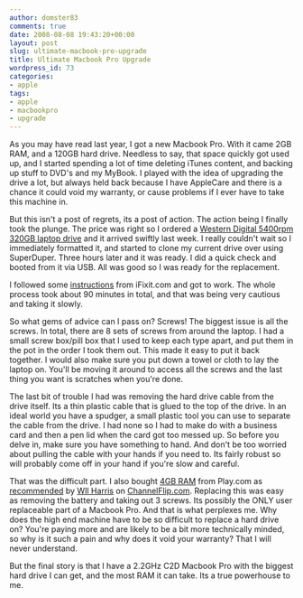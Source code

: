 ```yaml
---
author: domster83
comments: true
date: 2008-08-08 19:43:20+00:00
layout: post
slug: ultimate-macbook-pro-upgrade
title: Ultimate Macbook Pro Upgrade
wordpress_id: 73
categories:
- apple
tags:
- apple
- macbookpro
- upgrade
---
```


As you may have read last year, I got a new Macbook Pro. With it came 2GB RAM, and a 120GB hard drive.
Needless to say, that space quickly got used up, and I started spending a lot of time deleting iTunes content, and backing up stuff to DVD's and my MyBook. I played with the idea of upgrading the drive a lot, but always held back because I have AppleCare and there is a chance it could void my warranty, or cause problems if I ever have to take this machine in. 




But this isn't a post of regrets, its a post of action. The action being I finally took the plunge. The price was right so I ordered a [Western Digital 5400rpm 320GB laptop drive](http://www.ebuyer.com/product/136790) and it arrived swiftly last week. I really couldn't wait so I immediately formatted it, and started to clone my current drive over using SuperDuper. Three hours later and it was ready. I did a quick check and booted from it via USB. All was good so I was ready for the replacement.




I followed some [instructions](http://www.ifixit.com/Guide/Mac/MacBook-Pro-15-Inch-Core-2-Duo/Hard-Drive-Replacement/115/10/) from iFixit.com and got to work. The whole process took about 90 minutes in total, and that was being very cautious and taking it slowly.




So what gems of advice can I pass on? Screws! The biggest issue is all the screws. In total, there are 8 sets of screws from around the laptop. I had a small screw box/pill box that I used to keep each type apart, and put them in the pot in the order I took them out. This made it easy to put it back together.
I would also make sure you put down a towel or cloth to lay the laptop on. You'll be moving it around to access all the screws and the last thing you want is scratches when you're done.




The last bit of trouble I had was removing the hard drive cable from the drive itself. Its a thin plastic cable that is glued to the top of the drive. In an ideal world you have a spudger, a small plastic tool you can use to separate the cable from the drive. I had none so I had to make do with a business card and then a pen lid when the card got too messed up. So before you delve in, make sure you have something to hand. And don't be too worried about pulling the cable with your hands if you need to. Its fairly robust so will probably come off in your hand if you're slow and careful.




That was the difficult part. I also bought [4GB RAM](http://www.play.com/PC/PCs/4-/5622784/Corsair-VSA4GSDSKIT667C4-Mac-Memory-Memory-4-GB-SO-DIMM-200-pin-DDR-2-667-MHz-PC2-5300-Low-Latency-Dual-Channel-Kit/Product.html) from Play.com as [recommended](http://www.channelflip.com/2008/06/25/mac-laptop-memory-boost/) by [WIl Harris](http://www.wilharris.co.uk) on [ChannelFlip.com](http://channelflip.com). Replacing this was easy as removing the battery and taking out 3 screws. Its possibly the ONLY user replaceable part of a Macbook Pro. And that is what perplexes me. Why does the high end machine have to be so difficult to replace a hard drive on? You're paying more and are likely to be a bit more technically minded, so why is it such a pain and why does it void your warranty? That I will never understand.




But the final story is that I have a 2.2GHz C2D Macbook Pro with the biggest hard drive I can get, and the most RAM it can take. Its a true powerhouse to me.
